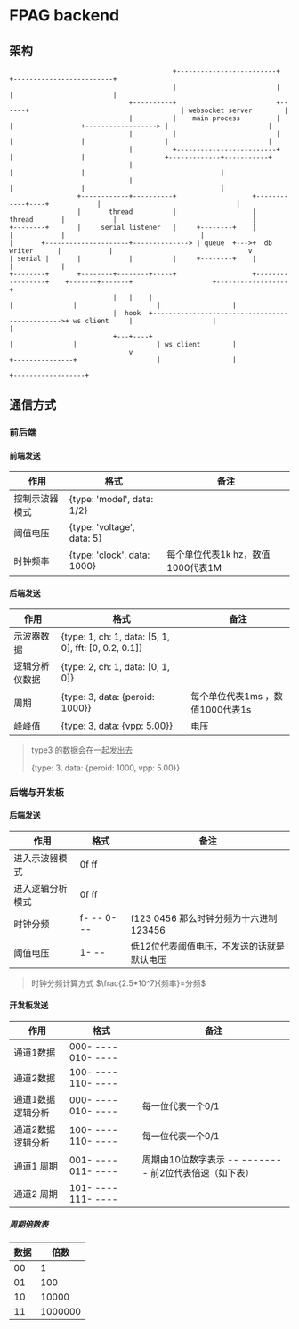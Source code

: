 # FPAG backend

## 架构

```
                                         +-------------------------+                                             +-------------------------+
                                         |                         |                                             |                         |
                              +----------+                         +------+                                      | websocket server        |
                              |          |    main process         |      |                 +------------------> |                         |
                              |          |                         |      |                 |                    |                         |
                              |          +-------------------------+      |                 |                    +-------------+-----------+
                              |                                           |                 |                                  |
                              |                                           |                 |                                  |
                 +------------+----------+                   +------------+----+            |                                  |
                 |       thread          |                   |    thread       |            |                                  |
+--------+       |     serial listener   |     +--------+    |                 |            |                                  |
|       +---------------------+--------------> | queue  +--->+  db writer      |            |                                  v
| serial |       |            |          |     +--------+    |                 |            |
+--------+       +--------+--------+-----+                   +-----------------+    +-------+-------+                    +------------------+
                          |   |    |                                                |               |                    |                  |
                          |  hook  +----------------------------------------------->+ ws client     |                    |                  |
                          +---+----+                                                |               |                    | ws client        |
                              v                                                     +---------------+                    |                  |
                                                                                                                         +------------------+

```

## 通信方式

### 前后端

#### 前端发送

| 作用           | 格式                        | 备注                              |
| -------------- | --------------------------- | --------------------------------- |
| 控制示波器模式 | {type: 'model', data: 1/2}  |                                   |
| 阈值电压       | {type: 'voltage', data: 5}  |                                   |
| 时钟频率       | {type: 'clock', data: 1000} | 每个单位代表1k hz，数值1000代表1M |

#### 后端发送

| 作用           | 格式                                                   | 备注                             |
| -------------- | ------------------------------------------------------ | -------------------------------- |
| 示波器数据     | {type: 1,  ch: 1, data: [5, 1, 0], fft: [0, 0.2, 0.1]} |                                  |
| 逻辑分析仪数据 | {type: 2,  ch: 1, data: [0, 1, 0]}                                    |                                  |
| 周期           | {type: 3, data: {peroid: 1000}}                        | 每个单位代表1ms ，数值1000代表1s |
| 峰峰值         | {type: 3, data: {vpp:  5.00}}                          | 电压                             |

> type3 的数据会在一起发出去
>
> {type: 3, data: {peroid: 1000, vpp:  5.00}}

### 后端与开发板

#### 后端发送

| 作用             | 格式       | 备注 |
| ---------------- | ---------- | ---- |
| 进入示波器模式   | 0f ff    |      |
| 进入逻辑分析模式 | 0f ff      |      |
| 时钟分频   | f- -- 0- -- | f123 0456 那么时钟分频为十六进制123456 |
| 阈值电压 | 1- -- | 低12位代表阈值电压，不发送的话就是默认电压 |

> 时钟分频计算方式  $\frac{2.5*10^7}{频率}=分频$

#### 开发板发送

| 作用      | 格式                 | 备注 |
| --------- | -------------------- | ---- |
| 通道1数据 | 000- ----   010- ---- |      |
| 通道2数据 | 100- ----   110- ---- | |
| 通道1数据 逻辑分析 | 000- ----   010- ---- | 每一位代表一个0/1 |
| 通道2数据 逻辑分析 | 100- ----   110- ---- | 每一位代表一个0/1 |
| 通道1 周期 | 001- ----   011- ---- | 周期由10位数字表示  -- -------- 前2位代表倍速（如下表） |
| 通道2 周期 | 101- ----   111- ---- |  |

##### 周期倍数表

| 数据 | 倍数    |
| ---- | ------- |
| 00   | 1       |
| 01   | 100     |
| 10   | 10000   |
| 11   | 1000000 |

